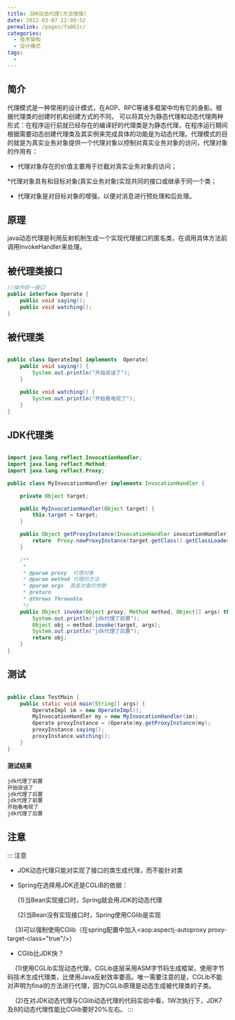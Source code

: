 ```yaml
---
title: JDK动态代理(方法增强)
date: 2022-03-07 22:09:52
permalink: /pages/fa861c/
categories: 
  - 技术架构
  - 设计模式
tags: 
  - 
---
```

## 简介

代理模式是一种常用的设计模式，在AOP、RPC等诸多框架中均有它的身影。根据代理类的创建时机和创建方式的不同，
可以将其分为静态代理和动态代理两种形式：在程序运行前就已经存在的编译好的代理类是为静态代理，在程序运行期间根据需要动态创建代理类及其实例来完成具体的功能是为动态代理。代理模式的目的就是为真实业务对象提供一个代理对象以控制对真实业务对象的访问，代理对象的作用有：

* 代理对象存在的价值主要用于拦截对真实业务对象的访问；

*代理对象具有和目标对象(真实业务对象)实现共同的接口或继承于同一个类；

* 代理对象是对目标对象的增强，以便对消息进行预处理和后处理。

## 原理
java动态代理是利用反射机制生成一个实现代理接口的匿名类，在调用具体方法前调用InvokeHandler来处理。

## 被代理类接口
```java 
//操作统一接口
public interface Operate {
    public void saying();
    public void watching();
}

```
## 被代理类
```java 

public class OperateImpl implements  Operate{
    public void saying() {
        System.out.println("开始说话了");
    }

    public void watching() {
        System.out.println("开始看电视了");
    }
}

```
## JDK代理类
```java 

import java.lang.reflect.InvocationHandler;
import java.lang.reflect.Method;
import java.lang.reflect.Proxy;

public class MyInvocationHandler implements InvocationHandler {

    private Object target;

    public MyInvocationHandler(Object target) {
        this.target = target;
    }

    public Object getProxyInstance(InvocationHandler invocationHandler){
        return  Proxy.newProxyInstance(target.getClass().getClassLoader(), target.getClass().getInterfaces(), this);
    }

    /**
     *
     * @param proxy  代理对象
     * @param method 代理的方法
     * @param args  真是对象的参数
     * @return
     * @throws Throwable
     */
    public Object invoke(Object proxy, Method method, Object[] args) throws Throwable {
        System.out.println("jdk代理了前置");
        Object obj = method.invoke(target, args);
        System.out.println("jdk代理了后置");
        return obj;
    }
}
```
## 测试
```java 

public class TestMain {
    public static void main(String[] args) {
        OperateImpl im = new OperateImpl();
        MyInvocationHandler my = new MyInvocationHandler(im);
        Operate proxyInstance = (Operate)my.getProxyInstance(my);
        proxyInstance.saying();
        proxyInstance.watching();
    }
}

```
#### 测试结果

```sh  
jdk代理了前置
开始说话了
jdk代理了后置
jdk代理了前置
开始看电视了
jdk代理了后置

```


## 注意
::: 注意
* JDK动态代理只能对实现了接口的类生成代理，而不能针对类
* Spring在选择用JDK还是CGLiB的依据：

   (1)当Bean实现接口时，Spring就会用JDK的动态代理

   (2)当Bean没有实现接口时，Spring使用CGlib是实现

　 (3)可以强制使用CGlib（在spring配置中加入<aop:aspectj-autoproxy proxy-target-class="true"/>）

* CGlib比JDK快？

　 (1)使用CGLib实现动态代理，CGLib底层采用ASM字节码生成框架，使用字节码技术生成代理类，比使用Java反射效率要高。唯一需要注意的是，CGLib不能对声明为final的方法进行代理，因为CGLib原理是动态生成被代理类的子类。

　 (2)在对JDK动态代理与CGlib动态代理的代码实验中看，1W次执行下，JDK7及8的动态代理性能比CGlib要好20%左右。
:::